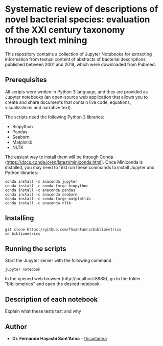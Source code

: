 # Systematic review of descriptions of novel bacterial species: evaluation of the XXI century taxonomy through text mining

This repository contains a collection of Jupyter Notebooks for extracting information from textual content of abstracts of bacterial descríptions published between 2001 and 2018, which were downloaded from Pubmed.

## Prerequisites

All scripts were written in Python 3 language, and they are provided as Jupyter notebooks (an open-source web application that allows you to create and share documents that contain live code, equations, visualizations and narrative text).

The scripts need the following Python 3 libraries:
- Biopython
- Pandas
- Seaborn
- Matplotlib
- NLTK

The easiest way to install them will be through Conda (https://docs.conda.io/en/latest/miniconda.html).
Once Miniconda is installed, you may need to first run these commands to install Jupyter and Python libraries:

```
conda install -c anaconda jupyter
conda install -c conda-forge biopython 
conda install -c anaconda pandas 
conda install -c anaconda seaborn 
conda install -c conda-forge matplotlib
conda install -c anaconda nltk
```

## Installing

```
git clone https://github.com/fhsantanna/bibliometrics
cd bibliometrics
```

## Running the scripts
Start the Jupyter server with the following command:
```
jupyter notebook
```
In the opened web browser (http://localhost:8888), go to the folder "bibliometrics" and open the desired notebook.


## Description of each notebook

Explain what these tests test and why

## Author

* **Dr. Fernando Hayashi Sant'Anna** - [fhsantanna](https://github.com/PurpleBooth)